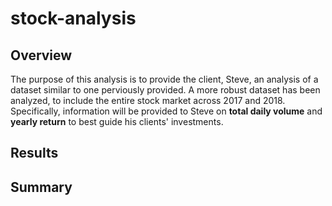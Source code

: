 # stock-analysis

## Overview
The purpose of this analysis is to provide the client, Steve, an analysis of a dataset similar to one perviously provided. A more robust dataset has been analyzed, to include the entire stock market across 2017 and 2018. Specifically, information will be provided to Steve on **total daily volume** and **yearly return** to best guide his clients' investments. 

## Results

## Summary
